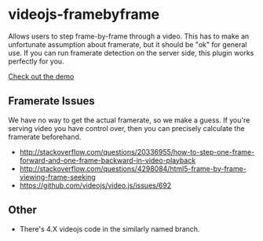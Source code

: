 videojs-framebyframe
====================

Allows users to step frame-by-frame through a video. This has to make an
unfortunate assumption about framerate, but it should be "ok" for general use.
If you can run framerate detection on the server side, this plugin works
perfectly for you.

[Check out the demo](http://erasche.github.io/videojs-framebyframe)

## Framerate Issues

We have no way to get the actual framerate, so we make a guess. If you're
serving video you have control over, then you can precisely calculate the
framerate beforehand.

- http://stackoverflow.com/questions/20336955/how-to-step-one-frame-forward-and-one-frame-backward-in-video-playback
- http://stackoverflow.com/questions/4298084/html5-frame-by-frame-viewing-frame-seeking
- https://github.com/videojs/video.js/issues/692

## Other

- There's 4.X videojs code in the similarly named branch.
